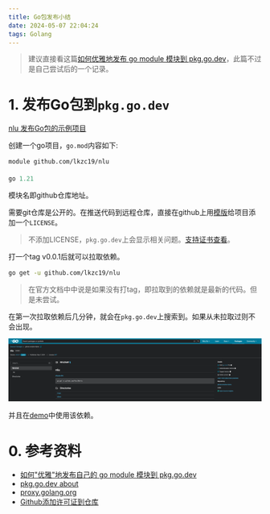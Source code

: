 ```yaml
---
title: Go包发布小结
date: 2024-05-07 22:04:24
tags: Golang
---
```


> 建议直接看这篇[如何优雅地发布 go module 模块到 pkg.go.dev](https://blog.golang.im/how-to-release-go-module/)，此篇不过是自己尝试后的一个记录。

# 1. 发布Go包到`pkg.go.dev`

[nlu 发布Go包的示例项目](https://github.com/lkzc19/nlu)

创建一个go项目，`go.mod`内容如下:

```mod
module github.com/lkzc19/nlu

go 1.21
```

模块名即github仓库地址。

需要git仓库是公开的。在推送代码到远程仓库，直接在github上用[模版](https://docs.github.com/zh/communities/setting-up-your-project-for-healthy-contributions/adding-a-license-to-a-repository)给项目添加一个`LICENSE`。

> 不添加LICENSE，`pkg.go.dev`上会显示相关问题。[支持证书查看](https://pkg.go.dev/license-policy)。

打一个tag v0.0.1后就可以拉取依赖。

```bash
go get -u github.com/lkzc19/nlu
```

> 在官方文档中中说是如果没有打tag，即拉取到的依赖就是最新的代码。但是未尝试。

在第一次拉取依赖后几分钟，就会在`pkg.go.dev`上搜索到。如果从未拉取过则不会出现。

![](https://raw.githubusercontent.com/lkzc19/blasphemy.zimg/main/drinkice/2024-05-07-22-57-57.png)

并且在[demo](https://github.com/lkzc19/demo/blob/main/goz/langz/internal/pkg_test.go)中使用该依赖。

# 0. 参考资料

- [如何"优雅"地发布自己的 go module 模块到 pkg.go.dev](https://blog.golang.im/how-to-release-go-module/)
- [pkg.go.dev about](https://pkg.go.dev/about)
- [proxy.golang.org](https://proxy.golang.org/)
- [Github添加许可证到仓库](https://docs.github.com/zh/communities/setting-up-your-project-for-healthy-contributions/adding-a-license-to-a-repository)